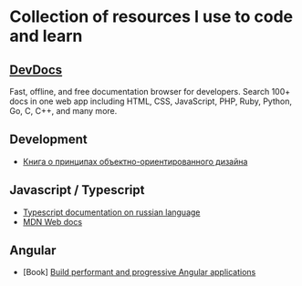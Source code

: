 # Collection of resources I use to code and learn

## [DevDocs](https://devdocs.io/)

Fast, offline, and free documentation browser for developers. Search 100+ docs in one web app including HTML, CSS, JavaScript, PHP, Ruby, Python, Go, C, C++, and many more.

## Development

- [Книга о принципах объектно-ориентированного дизайна](https://ota-solid.now.sh/)

## Javascript / Typescript

- [Typescript documentation on russian language](http://typescript-lang.ru/docs/index.html)
- [MDN Web docs](https://developer.mozilla.org/en-US/docs/Web/JavaScript)

## Angular

- [Book] [Build performant and progressive Angular applications](https://web.dev/angular)

